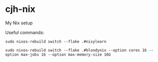 # cjh-nix
My Nix setup

Useful commands:
``` 
sudo nixos-rebuild switch --flake .#nixylearn

sudo nixos-rebuild switch --flake .#bloodynix --option cores 16 --option max-jobs 16 --option max-memory-size 16G 

```

